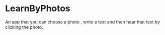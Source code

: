 # LearnByPhotos
An app that you can choose a photo , write a text and then hear that text by clicking the photo.
